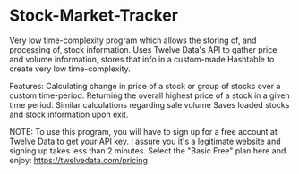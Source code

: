 # Stock-Market-Tracker
Very low time-complexity program which allows the storing of, and processing of, stock information. 
Uses Twelve Data's API to gather price and volume information, stores that info in a custom-made Hashtable to create very low time-complexity. 

Features:
Calculating change in price of a stock or group of stocks over a custom time-period.
Returning the overall highest price of a stock in a given time period.
Similar calculations regarding sale volume
Saves loaded stocks and stock information upon exit.

NOTE: To use this program, you will have to sign up for a free account at Twelve Data to get your API key. I assure you it's a legitimate website and signing up takes less than 2 minutes. 
Select the "Basic Free" plan here and enjoy: https://twelvedata.com/pricing



